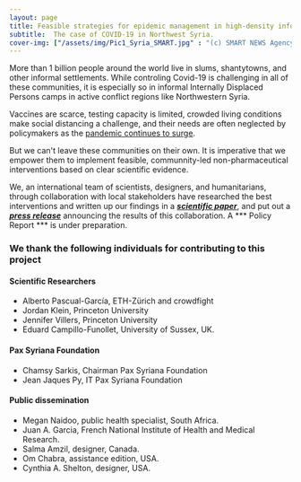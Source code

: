 ```yaml
---
layout: page
title: Feasible strategies for epidemic management in high-density informal settlements.
subtitle:  The case of COVID-19 in Northwest Syria.
cover-img: ["/assets/img/Pic1_Syria_SMART.jpg" : "(c) SMART NEWS Agency","/assets/img/Pic2_Syria_SMART.jpg" : "(c) SMART NEWS Agency","/assets/img/Pic3_Syria_SMART.jpg" : "(c) SMART NEWS Agency","/assets/img/Pic4_Syria_SMART.jpg" : "(c) SMART NEWS Agency","/assets/img/Pic5_Syria_SMART.jpg" : "(c) SMART NEWS Agency","/assets/img/Pic6_Syria_SMART.jpg" : "(c) SMART NEWS Agency","/assets/img/Pic7_Syria_SMART.jpg" : "(c) SMART NEWS Agency","/assets/img/Pic8_Syria_SMART.jpg" : "(c) SMART NEWS Agency","/assets/img/Pic9_Syria_SMART.jpg" : "(c) SMART NEWS Agency","/assets/img/Pic10_Syria_SMART.jpg" : "(c) SMART NEWS Agency"]
---
```



More than 1 billion people around the world live in slums, shantytowns, and other informal settlements. While controling Covid-19 is challenging in all of these communities, it is especially so in informal Internally Displaced Persons camps in active conflict regions like Northwestern Syria. 

Vaccines are scarce, testing capacity is limited, crowded living conditions make social distancing a challenge, and their needs are often neglected by policymakers as the [pandemic continues to surge](https://reliefweb.int/report/syrian-arab-republic/second-surge-covid-19-cases-northwest-syria-likely-cases-doubled-month). 

But we can't leave these communities on their own. It is imperative that we empower them to implement feasible, communnity-led non-pharmaceutical interventions based on clear scientific evidence. 

We, an international team of scientists, designers, and humanitarians, through collaboration with local stakeholders have researched the best interventions and written up our findings in a ***[scientific paper](hhttps://gh.bmj.com/content/6/8/e004656.full)***, and put out a ***[press release](/reports/Syria_PressRelease.pdf)*** announcing the results of this collaboration. A *** Policy Report *** is under preparation.


### We thank the following individuals for contributing to this project

#### Scientific Researchers

* Alberto Pascual-García, ETH-Zürich and crowdfight 
* Jordan Klein, Princeton University 
* Jennifer Villers, Princeton University 
* Eduard Campillo-Funollet, University of Sussex, UK. 

#### Pax Syriana Foundation

* Chamsy Sarkis, Chairman Pax Syriana Foundation 
* Jean Jaques Py, IT Pax Syriana Foundation

#### Public dissemination

* Megan Naidoo, public health specialist, South Africa.
* Juan A. Garcia, French National Institute of Health and Medical Research.
* Salma Amzil, designer, Canada.
* Om Chabra, assistance edition, USA.
* Cynthia A. Shelton, designer, USA.
